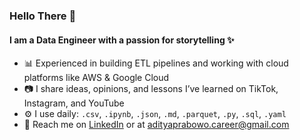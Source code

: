 ### Hello There 👋

#### I am a Data Engineer with a passion for storytelling ✨

- 📊 Experienced in building ETL pipelines and working with cloud platforms like AWS & Google Cloud 
- 📷 I share ideas, opinions, and lessons I’ve learned on TikTok, Instagram, and YouTube
- ⚙️ I use daily: `.csv`, `.ipynb`, `.json`, `.md`, `.parquet`, `.py`, `.sql`, `.yaml`
- 📧 Reach me on [LinkedIn](https://www.linkedin.com/in/adityaprbw) or at adityaprabowo.career@gmail.com
